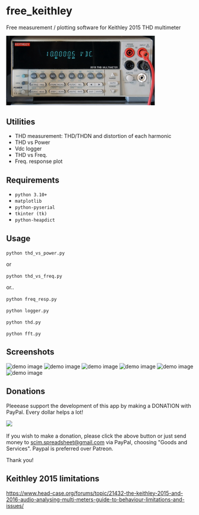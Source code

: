 # free_keithley
Free measurement / plotting software for Keithley 2015 THD multimeter

<img src="screenshots/2015front.jpg" width="400">

## Utilities
 - THD measurement: THD/THDN and distortion of each harmonic
 - THD vs Power
 - Vdc logger
 - THD vs Freq.
 - Freq. response plot

## Requirements
 - `python 3.10+`
 - `matplotlib`
 - `python-pyserial`
 - `tkinter (tk)`
 - `python-heapdict`

## Usage
```python thd_vs_power.py```

or

```python thd_vs_freq.py```

or..

```python freq_resp.py```

```python logger.py```

```python thd.py```

```python fft.py```

## Screenshots
![demo image](screenshots/thdp.jpg)
![demo image](screenshots/thdf.jpg)
![demo image](screenshots/freq_resp.jpg)
![demo image](screenshots/logger2.jpg)
![demo image](screenshots/a3.jpg)
![demo image](screenshots/fft4.jpg)

## Donations
Pleeease support the development of this app by making a DONATION with PayPal.
Every dollar helps a lot!

<a href="https://www.paypal.com/cgi-bin/webscr?cmd=_s-xclick&hosted_button_id=U537V8SNQQ45J" target="_blank">
<img src="https://www.paypalobjects.com/en_US/i/btn/btn_donate_LG.gif" />
</a>

If you wish to make a donation, please click the above button or just send money to scim.spreadsheet@gmail.com via PayPal, choosing "Goods and Services".
Paypal is preferred over Patreon.

Thank you!

## Keithley 2015 limitations
https://www.head-case.org/forums/topic/21432-the-keithley-2015-and-2016-audio-analysing-multi-meters-guide-to-behaviour-limitations-and-issues/
